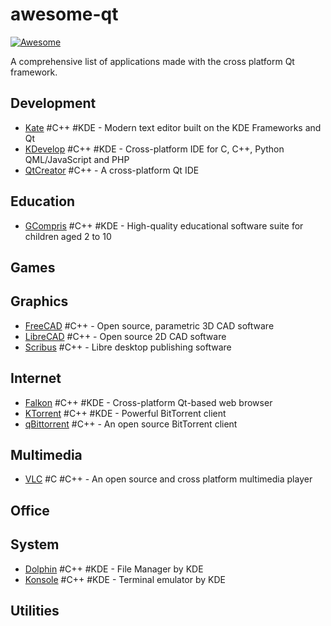 # awesome-qt
[![Awesome](https://awesome.re/badge-flat.svg)](https://awesome.re)

A comprehensive list of applications made with the cross platform Qt framework.


## Development
- [Kate](https://invent.kde.org/utilities/kate) #C++ #KDE - Modern text editor built on the KDE Frameworks and Qt
- [KDevelop](https://invent.kde.org/kdevelop) #C++ #KDE - Cross-platform IDE for C, C++, Python QML/JavaScript and PHP
- [QtCreator](https://github.com/qt-creator/qt-creator) #C++ - A cross-platform Qt IDE

## Education
- [GCompris](https://invent.kde.org/education/gcompris/) #C++ #KDE - High-quality educational software suite for children aged 2 to 10

## Games

## Graphics
- [FreeCAD](https://github.com/FreeCAD/FreeCAD) #C++ - Open source, parametric 3D CAD software
- [LibreCAD](https://github.com/LibreCAD/LibreCAD) #C++ - Open source 2D CAD software
- [Scribus](https://github.com/scribusproject/scribus) #C++ - Libre desktop publishing software

## Internet
- [Falkon](https://invent.kde.org/network/falkon) #C++ #KDE - Cross-platform Qt-based web browser
- [KTorrent](https://invent.kde.org/network/ktorrent) #C++ #KDE - Powerful BitTorrent client
- [qBittorrent](https://github.com/qbittorrent/qBittorrent) #C++ - An open source BitTorrent client

## Multimedia
- [VLC](https://github.com/videolan/vlc) #C #C++ - An open source and cross platform multimedia player

## Office

## System
- [Dolphin](https://invent.kde.org/system/dolphin) #C++ #KDE - File Manager by KDE
- [Konsole](https://invent.kde.org/utilities/konsole) #C++ #KDE - Terminal emulator by KDE

## Utilities
